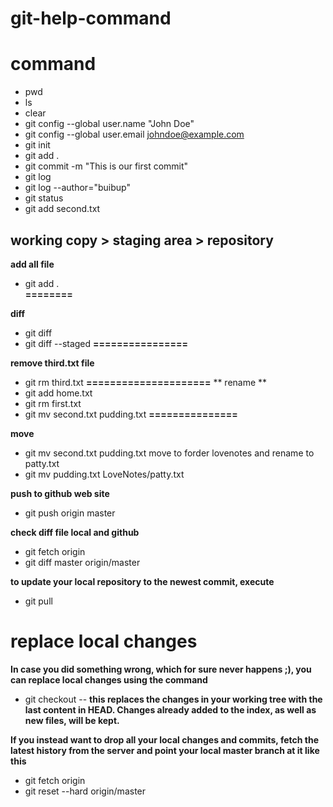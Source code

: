 # git-help-command

# command

- pwd 
- ls 
- clear 
- git config --global user.name "John Doe" 
- git config --global user.email johndoe@example.com 
- git init 
- git add . 
- git commit -m  "This is our first commit" 
- git log 
- git log --author="buibup" 
- git status 
- git add second.txt 

working copy > staging area > repository
--------------
**add all file**
- git add .  
**========**

**diff**
- git diff 
- git diff --staged 
**================**

**remove third.txt file**
- git rm third.txt 
**=====================**
** rename **
- git add home.txt 
- git rm first.txt
- git mv second.txt pudding.txt
**===============**

**move**
- git mv second.txt pudding.txt
  move to forder lovenotes and rename to patty.txt
- git mv pudding.txt LoveNotes/patty.txt 

**push to github web site**
- git push origin master  


**check diff file local and github**
- git fetch origin 
- git diff master origin/master 


**to update your local repository to the newest commit, execute** 
- git pull <br/>

replace local changes 
============
**In case you did something wrong, which for sure never happens ;), you can replace local changes using the command <br/>**
- git checkout -- <filename>
**this replaces the changes in your working tree with the last content in HEAD. Changes already added to the index, as well as new files, will be kept.**

**If you instead want to drop all your local changes and commits, fetch the latest history from the server and point your local master branch at it like this**
- git fetch origin<br>
- git reset --hard origin/master<br>
